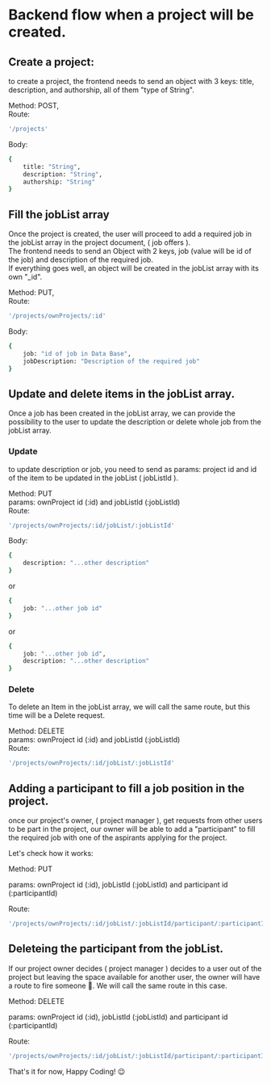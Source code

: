 # Backend flow when a project will be created.

## Create a project:

to create a project, the frontend needs to send an object with 3 keys: title, description, and authorship, all of them "type of String".

Method: POST,<br />
Route:

```bash
'/projects'
```

Body:

```bash
{
    title: "String",
    description: "String",
    authorship: "String"
}

```

## Fill the jobList array

Once the project is created, the user will proceed to add a required job in the jobList array in the project document, ( job offers ).<br />
The frontend needs to send an Object with 2 keys, job (value will be id of the job) and description of the required job. <br />
If everything goes well, an object will be created in the jobList array with its own "\_id".

Method: PUT,<br />
Route:

```bash
'/projects/ownProjects/:id'
```

Body:

```bash
{
    job: "id of job in Data Base",
    jobDescription: "Description of the required job"
}
```

## Update and delete items in the jobList array.

Once a job has been created in the jobList array, we can provide the possibility to the user to update the description or delete whole job from the jobList array.

### Update

to update description or job, you need to send as params: project id and id of the item to be updated in the jobList ( jobListId ).

Method: PUT<br />
params: ownProject id (:id) and jobListId (:jobListId)<br />
Route:

```bash
'/projects/ownProjects/:id/jobList/:jobListId'
```

Body:

```bash
{
    description: "...other description"
}
```

or

```bash
{
    job: "...other job id"
}
```

or

```bash
{
    job: "...other job id",
    description: "...other description"
}
```

### Delete

To delete an Item in the jobList array, we will call the same route, but this time will be a Delete request.

Method: DELETE<br />
params: ownProject id (:id) and jobListId (:jobListId)<br />
Route:

```bash
'/projects/ownProjects/:id/jobList/:jobListId'
```

## Adding a participant to fill a job position in the project.

once our project's owner, ( project manager ), get requests from other users to be part in the project, our owner will be able to add a "participant" to fill the required job with one of the aspirants applying for the project.

Let's check how it works:

Method: PUT

params: ownProject id (:id), jobListId (:jobListId) and participant id (:participantId)

Route:

```bash
'/projects/ownProjects/:id/jobList/:jobListId/participant/:participantId'
```

## Deleteing the participant from the jobList.

If our project owner decides ( project manager ) decides to a user out of the project but leaving the space available for another user, the owner will have a route to fire someone 😬.
We will call the same route in this case.

Method: DELETE

params: ownProject id (:id), jobListId (:jobListId) and participant id (:participantId)

Route:

```bash
'/projects/ownProjects/:id/jobList/:jobListId/participant/:participantId'
```

That's it for now, Happy Coding! 😉
